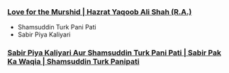 ### [Love for the Murshid | Hazrat Yaqoob Ali Shah (R.A.)](https://www.youtube.com/watch?v=sWFfHE8ZKQQ)

* Shamsuddin Turk Pani Pati
* Sabir Piya Kaliyari
### [Sabir Piya Kaliyari Aur Shamsuddin Turk Pani Pati | Sabir Pak Ka Waqia | Shamsuddin Turk Panipati](https://www.youtube.com/watch?app=desktop&v=vAQV1gRLnqg)

